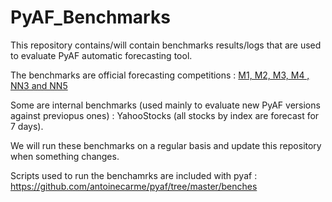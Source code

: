 # PyAF_Benchmarks

This repository contains/will contain benchmarks results/logs that are used to evaluate PyAF automatic forecasting tool.

The benchmarks are official forecasting competitions : [M1, M2, M3, M4 , NN3 and NN5](https://en.wikipedia.org/wiki/Makridakis_Competitions)

Some are internal benchmarks (used mainly to evaluate new PyAF versions against previopus ones) : YahooStocks (all stocks by index are forecast for 7 days).

We will run these benchmarks on a regular basis and update this repository when something changes.

Scripts used to run the benchamrks are included with pyaf : https://github.com/antoinecarme/pyaf/tree/master/benches
